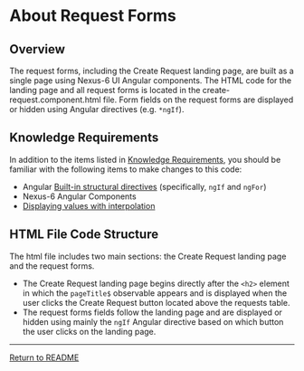 # About Request Forms

## Overview

The request forms, including the Create Request landing page, are built as a single page using Nexus-6 UI Angular components. The HTML code for the landing page and all request forms is located in the create-request.component.html file. Form fields on the request forms are displayed or hidden using Angular directives (e.g. ```*ngIf```).

## Knowledge Requirements

In addition to the items listed in [Knowledge Requirements](../README.md#knowledge-requirements), you should be familiar with the following items to make changes to this code:

* Angular [Built-in structural directives](https://angular.io/guide/built-in-directives#built-in-structural-directives) (specifically, ```ngIf``` and ```ngFor```)
* Nexus-6 Angular Components
* [Displaying values with interpolation](https://angular.io/guide/interpolation)

## HTML File Code Structure

The html file includes two main sections: the Create Request landing page and the request forms.

* The Create Request landing page begins directly after the ```<h2>``` element in which the ```pageTitle$``` observable appears and is displayed when the user clicks the Create Request button located above the requests table.
* The request forms fields follow the landing page and are displayed or hidden using mainly the ```ngIf``` Angular directive based on which button the user clicks on the landing page.

<hr/>

[Return to README](../README.md)